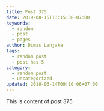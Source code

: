 ```yaml
---
title: Post 375
date: 2019-08-15T13:15:38+07:00
keywords:
  - random
  - post
  - pages
author: Dimas Lanjaka
tags:
  - random post
  - post has 5
category:
  - random post
  - uncategorized
updated: 2018-03-14T09:10:06+07:00
---
```

This is content of post 375
